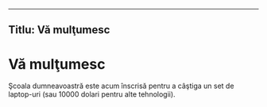 * * *

## Titlu: Vă mulţumesc

# Vă mulţumesc

Şcoala dumneavoastră este acum înscrisă pentru a câştiga un set de laptop-uri (sau 10000 dolari pentru alte tehnologii).